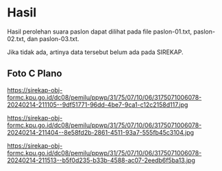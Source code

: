 # Hasil

Hasil perolehan suara paslon dapat dilihat pada file paslon-01.txt, paslon-02.txt, dan paslon-03.txt.

Jika tidak ada, artinya data tersebut belum ada pada SIREKAP.

## Foto C Plano

https://sirekap-obj-formc.kpu.go.id/dc08/pemilu/ppwp/31/75/07/10/06/3175071006078-20240214-211105--9df51771-96dd-4be7-9ca1-c12c2158d117.jpg

https://sirekap-obj-formc.kpu.go.id/dc08/pemilu/ppwp/31/75/07/10/06/3175071006078-20240214-211404--8e58fd2b-2861-4511-93a7-555fb45c3104.jpg

https://sirekap-obj-formc.kpu.go.id/dc08/pemilu/ppwp/31/75/07/10/06/3175071006078-20240214-211513--b5f0d235-b33b-4588-ac07-2eedb6f5ba13.jpg
